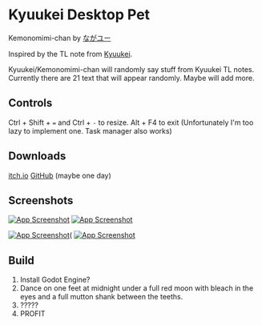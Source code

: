 
# Kyuukei Desktop Pet

Kemonomimi-chan by [ながユー](https://www.pixiv.net/en/users/2509595)

Inspired by the TL note from [Kyuukei](https://mangadex.org/group/7a85b9e9-8361-4653-8dd2-8783fe30023b/kyuukei).

Kyuukei/Kemonomimi-chan will randomly say stuff from Kyuukei TL notes.
Currently there are 21 text that will appear randomly. Maybe will add more.

## Controls

Ctrl + Shift + `=` and Ctrl + `-` to resize.
Alt + F4 to exit (Unfortunately I'm too lazy to implement one. Task manager also works)
## Downloads

[itch.io](https://hapax-legomenon.itch.io/kyuukei-desktop-pet)
[GitHub](https://github.com/hpxlego/kyuukei-desktop-pet/releases) (maybe one day)
## Screenshots

[![App Screenshot](https://img.itch.zone/aW1hZ2UvMzE2MDc1NS8xODg3NjMwNi5wbmc=/347x500/zA%2Bku%2F.png)](https://img.itch.zone/aW1hZ2UvMzE2MDc1NS8xODg3NjMwNi5wbmc=/original/El3Ci6.png) [![App Screenshot](https://img.itch.zone/aW1hZ2UvMzE2MDc1NS8xODg3NjMwNy5wbmc=/347x500/PHzsgo.png)](https://img.itch.zone/aW1hZ2UvMzE2MDc1NS8xODg3NjMwNy5wbmc=/original/s8du%2F1.png)

[![App Screenshot](https://img.itch.zone/aW1hZ2UvMzE2MDc1NS8xODg3NjMyNS5wbmc=/347x500/umfY7E.png)](https://img.itch.zone/aW1hZ2UvMzE2MDc1NS8xODg3NjMyNS5wbmc=/original/%2B6EX5f.png)( [![App Screenshot](https://img.itch.zone/aW1hZ2UvMzE2MDc1NS8xODg3NjMzNC5wbmc=/347x500/x3VKQJ.png)](https://img.itch.zone/aW1hZ2UvMzE2MDc1NS8xODg3NjMzNC5wbmc=/original/A3BzU6.png)


## Build

1. Install Godot Engine?
2. Dance on one feet at midnight under a full red moon with bleach in the eyes and a full mutton shank between the teeths.
3. ?????
4. PROFIT
